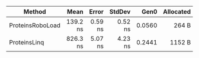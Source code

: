 |           Method |     Mean |   Error |  StdDev |   Gen0 | Allocated |
|----------------- |---------:|--------:|--------:|-------:|----------:|
| ProteinsRoboLoad | 139.2 ns | 0.59 ns | 0.52 ns | 0.0560 |     264 B |
|     ProteinsLinq | 826.3 ns | 5.07 ns | 4.23 ns | 0.2441 |    1152 B |
